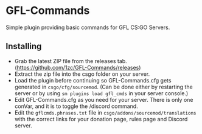 # GFL-Commands
Simple plugin providing basic commands for GFL CS:GO Servers.

## Installing

- Grab the latest ZIP file from the releases tab. (https://github.com/1zc/GFL-Commands/releases)
- Extract the zip file into the csgo folder on your server.
- Load the plugin before continuing so GFL-Commands.cfg gets generated in `csgo/cfg/sourcemod`. (Can be done either by restarting the server or by using `sm plugins load gfl_cmds` in your server console.)
- Edit GFL-Commands.cfg as you need for your server. There is only one conVar, and it is to toggle the /discord command.
- Edit the `gflcmds.phrases.txt` file in `csgo/addons/sourcemod/translations` with the correct links for your donation page, rules page and Discord server.
